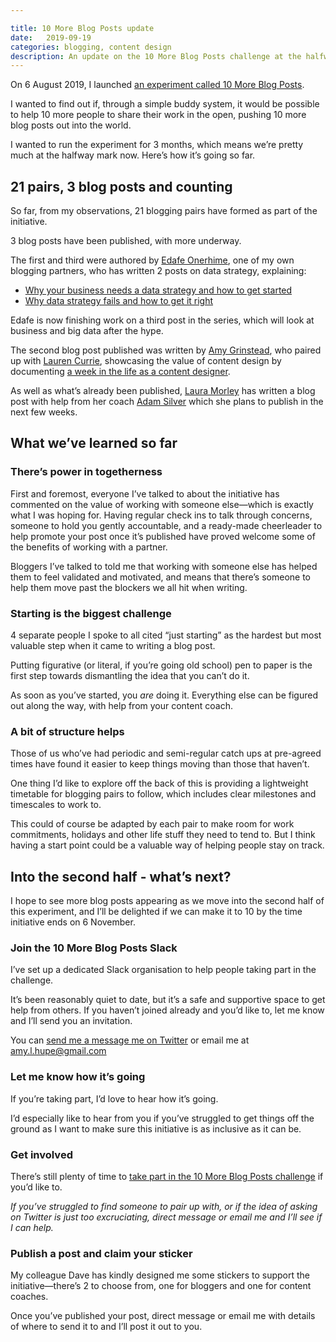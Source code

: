 ```yaml
---

title: 10 More Blog Posts update
date:   2019-09-19 
categories: blogging, content design
description: An update on the 10 More Blog Posts challenge at the halfway mark. 
---
```



On 6 August 2019, I launched [an experiment called 10 More Blog Posts](https://amyhupe.co.uk/articles/lets-write-more-blog-posts-an-experiment/).

I wanted to find out if, through a simple buddy system, it would be possible to help 10 more people to share their work in the open, pushing 10 more blog posts out into the world.

I wanted to run the experiment for 3 months, which means we’re pretty much at the halfway mark now. Here’s how it’s going so far.

## 21 pairs, 3 blog posts and counting

So far, from my observations, 21 blogging pairs have formed as part of the initiative.

3 blog posts have been published, with more underway.

The first and third were authored by [Edafe Onerhime](https://twitter.com/ekoner), one of my own blogging partners, who has written 2 posts on data strategy, explaining:

- [Why your business needs a data strategy and how to get started](https://www.linkedin.com/pulse/why-your-business-needs-data-strategy-how-get-started-edafe-onerhime/)
- [Why data strategy fails and how to get it right](https://www.linkedin.com/pulse/why-data-strategy-fails-how-you-can-get-right-edafe-onerhime/)

Edafe is now finishing work on a third post in the series, which will look at business and big data after the hype.

The second blog post published was written by [Amy Grinstead](https://twitter.com/sliceofsunny), who paired up with [Lauren Currie](https://twitter.com/Redjotter), showcasing the value of content design by documenting [a week in the life as a content designer](https://medium.com/@sliceofsunny/a-week-in-the-life-of-a-content-designer-2943793b5e2c).

As well as what’s already been published, [Laura Morley](https://twitter.com/morley_laura) has written a blog post with help from her coach [Adam Silver](https://twitter.com/adambsilver) which she plans to publish in the next few weeks. 

## What we’ve learned so far

### There’s power in togetherness

First and foremost, everyone I’ve talked to about the initiative has commented on the value of working with someone else—which is exactly what I was hoping for.
Having regular check ins to talk through concerns, someone to hold you gently accountable, and a ready-made cheerleader to help promote your post once it’s published have proved welcome some of the benefits of working with a partner.

Bloggers I’ve talked to told me that working with someone else has helped them to feel validated and motivated, and means that there’s someone to help them move past the blockers we all hit when writing. 

### Starting is the biggest challenge

4 separate people I spoke to all cited “just starting” as the hardest but most valuable step when it came to writing a blog post. 

Putting figurative (or literal, if you’re going old school) pen to paper is the first step towards dismantling the idea that you can’t do it. 

As soon as you’ve started, you _are_ doing it. Everything else can be figured out along the way, with help from your content coach. 

### A bit of structure helps

Those of us who’ve had periodic and semi-regular catch ups at pre-agreed times have found it easier to keep things moving than those that haven’t.

One thing I’d like to explore off the back of this is providing a lightweight timetable for blogging pairs to follow, which includes clear milestones and timescales to work to. 

This could of course be adapted by each pair to make room for work commitments, holidays and other life stuff they need to tend to. But I think having a start point could be a valuable way of helping people stay on track.

## Into the second half - what’s next?

I hope to see more blog posts appearing as we move into the second half of this experiment, and I’ll be delighted if we can make it to 10 by the time initiative ends on 6 November.

### Join the 10 More Blog Posts Slack

I’ve set up a dedicated Slack organisation to help people taking part in the challenge. 

It’s been reasonably quiet to date, but it’s a safe and supportive space to get help from others. If you haven’t joined already and you’d like to, let me know and I’ll send you an invitation. 

You can [send me a message me on Twitter](https://twitter.com/Amy_Hupe) or email me at amy.l.hupe@gmail.com

### Let me know how it’s going

If you’re taking part, I’d love to hear how it’s going.

 I’d especially like to hear from you if you’ve struggled to get things off the ground as I want to make sure this initiative is as inclusive as it can be.

### Get involved 

There’s still plenty of time to [take part in the 10 More Blog Posts challenge](https://amyhupe.co.uk/articles/lets-write-more-blog-posts-an-experiment/) if you’d like to. 

_If you’ve struggled to find someone to pair up with, or if the idea of asking on Twitter is just too excruciating, direct message or email me and I’ll see if I can help._

### Publish a post and claim your sticker

My colleague Dave has kindly designed me some stickers to support the initiative—there’s 2 to choose from, one for bloggers and one for content coaches. 

Once you’ve published your post, direct message or email me with details of where to send it to and I’ll post it out to you. 

